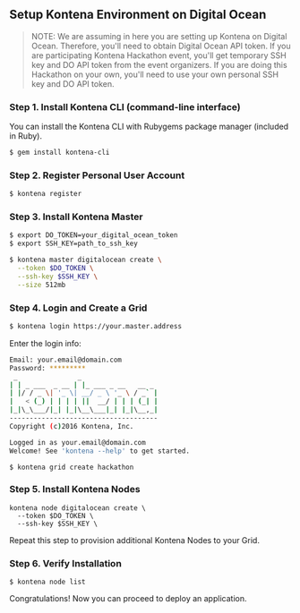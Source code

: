 ## Setup Kontena Environment on Digital Ocean

> NOTE: We are assuming in here you are setting up Kontena on Digital Ocean. Therefore, you'll need to obtain Digital Ocean API token. If you are participating Kontena Hackathon event, you'll get temporary SSH key and DO API token from the event organizers. If you are doing this Hackathon on your own, you'll need to use your own personal SSH key and DO API token.

### Step 1. Install Kontena CLI (command-line interface)

You can install the Kontena CLI with Rubygems package manager (included in Ruby).

```sh
$ gem install kontena-cli
```

### Step 2. Register Personal User Account

```sh
$ kontena register
```

### Step 3. Install Kontena Master

```sh
$ export DO_TOKEN=your_digital_ocean_token
$ export SSH_KEY=path_to_ssh_key
```

```sh
$ kontena master digitalocean create \
  --token $DO_TOKEN \
  --ssh-key $SSH_KEY \
  --size 512mb
```

### Step 4. Login and Create a Grid

```sh
$ kontena login https://your.master.address
```

Enter the login info:

```sh
Email: your.email@domain.com
Password: *********
 _               _
| | _ ___  _ __ | |_ ___ _ __   __ _
| |/ / _ \| '_ \| __/ _ \ '_ \ / _` |
|   < (_) | | | | ||  __/ | | | (_| |
|_|\_\___/|_| |_|\__\___|_| |_|\__,_|
-------------------------------------
Copyright (c)2016 Kontena, Inc.

Logged in as your.email@domain.com
Welcome! See 'kontena --help' to get started.
```

```
$ kontena grid create hackathon
```

### Step 5. Install Kontena Nodes

```
kontena node digitalocean create \
  --token $DO_TOKEN \
  --ssh-key $SSH_KEY \
```

Repeat this step to provision additional Kontena Nodes to your Grid.

### Step 6. Verify Installation

```
$ kontena node list
```

Congratulations! Now you can proceed to deploy an application.
